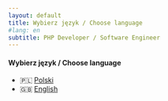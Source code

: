 ```yaml
---
layout: default
title: Wybierz język / Choose language
#lang: en
subtitle: PHP Developer / Software Engineer
---
```


#### Wybierz język / Choose language

- 🇵🇱 [Polski](/pl/)
- 🇬🇧 [English](/en/)
